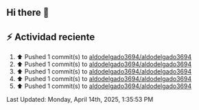 ## Hi there 👋

## :zap: Actividad reciente
<!--RECENT_ACTIVITY:start-->
1. ⬆️ Pushed 1 commit(s) to [aldodelgado3694/aldodelgado3694](https://github.com/aldodelgado3694/aldodelgado3694)<br>
2. ⬆️ Pushed 1 commit(s) to [aldodelgado3694/aldodelgado3694](https://github.com/aldodelgado3694/aldodelgado3694)<br>
3. ⬆️ Pushed 1 commit(s) to [aldodelgado3694/aldodelgado3694](https://github.com/aldodelgado3694/aldodelgado3694)<br>
4. ⬆️ Pushed 1 commit(s) to [aldodelgado3694/aldodelgado3694](https://github.com/aldodelgado3694/aldodelgado3694)<br>
5. ⬆️ Pushed 1 commit(s) to [aldodelgado3694/aldodelgado3694](https://github.com/aldodelgado3694/aldodelgado3694)<br>
<!--RECENT_ACTIVITY:end-->

<!--RECENT_ACTIVITY:last_update-->
Last Updated: Monday, April 14th, 2025, 1:35:53 PM
<!--RECENT_ACTIVITY:last_update_end-->

<!--
**aldodelgado3694/aldodelgado3694** is a ✨ _special_ ✨ repository because its `README.md` (this file) appears on your GitHub profile.

Here are some ideas to get you started:

- 🔭 I’m currently working on ...
- 🌱 I’m currently learning ...
- 👯 I’m looking to collaborate on ...
- 🤔 I’m looking for help with ...
- 💬 Ask me about ...
- 📫 How to reach me: ...
- 😄 Pronouns: ...
- ⚡ Fun fact: ...
-->
